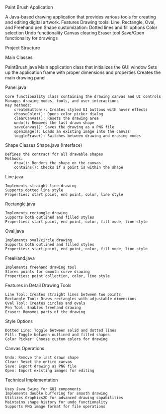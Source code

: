 Paint Brush Application


A Java-based drawing application that provides various tools for creating and editing digital artwork.
Features
    Drawing tools: Line, Rectangle, Oval, and Freehand pen
    Shape customization: Dotted lines and fill options
    Color selection
    Undo functionality
    Canvas clearing
    Eraser tool
    Save/Open functionality for drawings

Project Structure

Main Classes

PaintBrush.java
    Main application class that initializes the GUI window
    Sets up the application frame with proper dimensions and properties
    Creates the main drawing panel

Panel.java

    Core functionality class containing the drawing canvas and UI controls
    Manages drawing modes, tools, and user interactions
    Key methods:
        createButton(): Creates styled UI buttons with hover effects
        chooseColor(): Opens color picker dialog
        clearCanvas(): Resets the drawing area
        undo(): Removes the last drawn shape
        saveCanvas(): Saves the drawing as a PNG file
        openImage(): Loads an existing image into the canvas
        toggleErase(): Switches between drawing and erasing modes

Shape Classes
Shape.java (Interface)

    Defines the contract for all drawable shapes
    Methods:
        draw(): Renders the shape on the canvas
        contains(): Checks if a point is within the shape

Line.java

    Implements straight line drawing
    Supports dotted line style
    Properties: start point, end point, color, line style

Rectangle.java

    Implements rectangle drawing
    Supports both outlined and filled styles
    Properties: start point, end point, color, fill mode, line style

Oval.java

    Implements oval/circle drawing
    Supports both outlined and filled styles
    Properties: start point, end point, color, fill mode, line style

FreeHand.java

    Implements freehand drawing tool
    Stores points for smooth curve drawing
    Properties: point collection, color, line style

Features in Detail
Drawing Tools

    Line Tool: Creates straight lines between two points
    Rectangle Tool: Draws rectangles with adjustable dimensions
    Oval Tool: Creates circles and ovals
    Pen Tool: Enables freehand drawing
    Eraser: Removes parts of the drawing

Style Options

    Dotted Line: Toggle between solid and dotted lines
    Fill: Toggle between outlined and filled shapes
    Color Picker: Choose custom colors for drawing

Canvas Operations

    Undo: Remove the last drawn shape
    Clear: Reset the entire canvas
    Save: Export drawing as PNG file
    Open: Import existing images for editing

Technical Implementation

    Uses Java Swing for GUI components
    Implements double buffering for smooth drawing
    Utilizes Graphics2D for advanced drawing capabilities
    Maintains shape history for undo functionality
    Supports PNG image format for file operations
